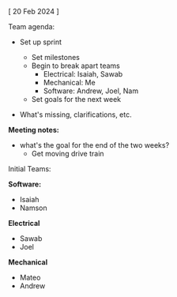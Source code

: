 \[  20 Feb 2024 \]

Team agenda:
- Set up sprint
	- Set milestones
	- Begin to break apart teams
		- Electrical: Isaiah, Sawab
		- Mechanical: Me
		- Software: Andrew, Joel, Nam 
	- Set goals for the next week

- What's missing, clarifications, etc.


**Meeting notes:**
- what's the goal for the end of the two weeks?
	- Get moving drive train

Initial Teams: 

**Software:**
- Isaiah
- Namson

**Electrical**
- Sawab
- Joel

**Mechanical**
- Mateo
- Andrew